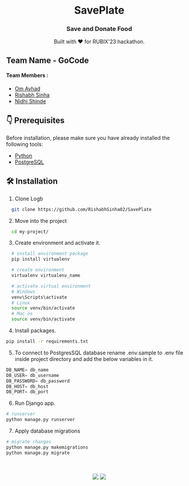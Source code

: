 <div align="center">
  <img scr="https://github.com/code-squads/Althsis/blob/master/src/assets/icons/analysis.png">
  <h1> SavePlate </h1>
  <h3> Save and Donate Food </h3>
  Built with ❤️ for RUBIX'23 hackathon.
</div>

## Team Name - GoCode
#### Team Members :
- [Om Avhad](https://github.com/OmAvhad)
- [Rishabh Sinha](https://github.com/RishabhSinha02)
- [Nidhi Shinde](https://github.com/nidhi8404)

## 👇 Prerequisites

Before installation, please make sure you have already installed the following tools:

- [Python](https://www.python.org/downloads/release/python-3916/)
- [PostgreSQL](https://www.postgresql.org/download/)

## 🛠️ Installation

1. Clone Logb

  ```bash
    git clone https://github.com/RishabhSinha02/SavePlate
  ```
    
2. Move into the project
  ```bash
    cd my-project/
  ```

3. Create environment and activate it.
  ```bash
    # install environment package
    pip install virtualenv

    # create environment
    virtualenv virtualenv_name

    # activate virtual environment
    # Windows
    venv\Scripts\activate
    # Linux
    source venv/bin/activate
    # Mac os
    source venv/bin/activate
  ```

4. Install packages.
  ```bash
  pip install -r requirements.txt
  ```

5. To connect to PostgresSQL database rename .env.sample to .env file inside project directory and add the below variables in it.
  ```python
  DB_NAME= db_name
  DB_USER= db_username
  DB_PASSWORD= db_password
  DB_HOST= db_host
  DB_PORT= db_port
  ```

6. Run Django app.
  ```bash
  # runserver
  python manage.py runserver
  ```

7. Apply database migrations
  ```bash
  # migrate changes
  python manage.py makemigrations
  python manage.py migrate
  ```


<br/>
<br/>
<div align="center">
  <img src="https://forthebadge.com/images/badges/built-with-love.svg">
  <img src="https://forthebadge.com/images/badges/made-with-python.svg">
</div>
